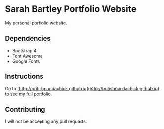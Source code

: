 # Sarah Bartley Portfolio Website
My personal portfolio website.

## Dependencies
* Bootstrap 4
* Font Awesome
* Google Fonts

## Instructions
Go to [http://britishpandachick.github.io](http://britishpandachick.github.io) to see my full portfolio.

## Contributing
I will not be accepting any pull requests.
